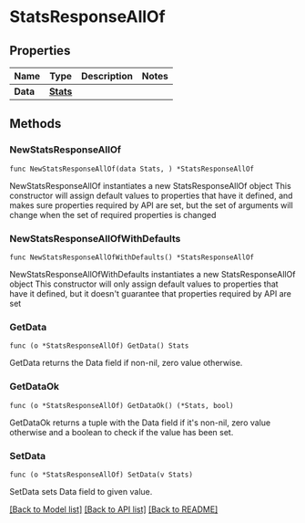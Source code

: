 # StatsResponseAllOf

## Properties

Name | Type | Description | Notes
------------ | ------------- | ------------- | -------------
**Data** | [**Stats**](Stats.md) |  | 

## Methods

### NewStatsResponseAllOf

`func NewStatsResponseAllOf(data Stats, ) *StatsResponseAllOf`

NewStatsResponseAllOf instantiates a new StatsResponseAllOf object
This constructor will assign default values to properties that have it defined,
and makes sure properties required by API are set, but the set of arguments
will change when the set of required properties is changed

### NewStatsResponseAllOfWithDefaults

`func NewStatsResponseAllOfWithDefaults() *StatsResponseAllOf`

NewStatsResponseAllOfWithDefaults instantiates a new StatsResponseAllOf object
This constructor will only assign default values to properties that have it defined,
but it doesn't guarantee that properties required by API are set

### GetData

`func (o *StatsResponseAllOf) GetData() Stats`

GetData returns the Data field if non-nil, zero value otherwise.

### GetDataOk

`func (o *StatsResponseAllOf) GetDataOk() (*Stats, bool)`

GetDataOk returns a tuple with the Data field if it's non-nil, zero value otherwise
and a boolean to check if the value has been set.

### SetData

`func (o *StatsResponseAllOf) SetData(v Stats)`

SetData sets Data field to given value.



[[Back to Model list]](../README.md#documentation-for-models) [[Back to API list]](../README.md#documentation-for-api-endpoints) [[Back to README]](../README.md)


